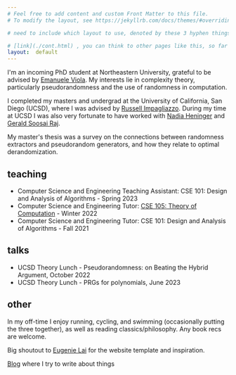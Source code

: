 ```yaml
---
# Feel free to add content and custom Front Matter to this file.
# To modify the layout, see https://jekyllrb.com/docs/themes/#overriding-theme-defaults

# need to include which layout to use, denoted by these 3 hyphen things

# [link](./cont.html) , you can think to other pages like this, so far will have this one page
layout:  default
---
```

I'm an incoming PhD student at Northeastern University, grateful to be advised by [Emanuele Viola](https://www.ccs.neu.edu/home/viola/). My interests lie in complexity theory, particularly pseudorandomness and the use of randomness in computation.

I completed my masters and undergrad at the University of California, San Diego (UCSD), where I was advised by [Russell Impagliazzo](https://cseweb.ucsd.edu/~russell/). During my time at UCSD I was also very fortunate to have worked with [Nadia Heninger](https://cseweb.ucsd.edu/~nadiah/) and [Gerald Soosai Raj](https://geraldsoosairaj.github.io/).


My master's thesis was a survey on the connections between randomness extractors and pseudorandom generators, and how they relate to optimal derandomization.


## teaching
- Computer Science and Engineering Teaching Assistant: CSE 101: Design and Analysis of Algorithms - Spring 2023
- Computer Science and Engineering Tutor: [CSE 105: Theory of Computation](https://cseweb.ucsd.edu/classes/wi22/cse105-a/) - Winter 2022
- Computer Science and Engineering Tutor: CSE 101: Design and Analysis of Algorithms - Fall 2021


## talks
- UCSD Theory Lunch - Pseudorandomness: on Beating the Hybrid Argument, October 2022
- UCSD Theory Lunch - PRGs for polynomials, June 2023

## other
In my off-time I enjoy running, cycling, and swimming (occasionally putting the three together), as well as reading classics/philosophy. Any book recs are welcome.

Big shoutout to [Eugenie Lai](https://eugenielai.github.io/) for the website template and inspiration.

[Blog](./blog.html) where I try to write about things
